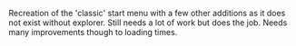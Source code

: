 Recreation of the 'classic' start menu with a few other additions as it does not exist without explorer.
Still needs a lot of work but does the job. Needs many improvements though to loading times.
